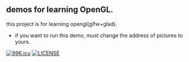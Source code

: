 ## demos for learning OpenGL.

 this project is for learning opengl(glfw+glad).

- if you want to run this demo, must change the address of pictures to yours.

[![996.icu](https://img.shields.io/badge/link-996.icu-red.svg)](https://996.icu)
[![LICENSE](https://img.shields.io/badge/license-Anti%20996-blue.svg)](https://github.com/996icu/996.ICU/blob/master/LICENSE)
